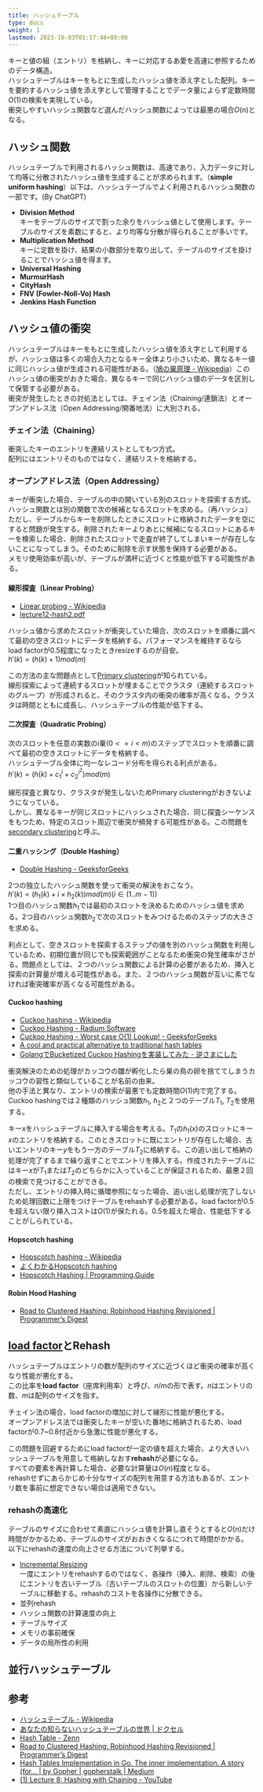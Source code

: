 ```yaml
---
title: ハッシュテーブル
type: docs
weight: 1
lastmod: 2023-10-03T01:17:48+09:00
---
```


キーと値の組（エントリ）を格納し、キーに対応するあ愛を高速に参照するためのデータ構造。  
ハッシュテーブルはキーをもとに生成したハッシュ値を添え字とした配列。キーを要約するハッシュ値を添え字として管理することでデータ量によらず定数時間$O(1)$の検索を実現している。  
衝突しやすいハッシュ関数など選んだハッシュ関数によっては最悪の場合$O(n)$となる。  

## ハッシュ関数

ハッシュテーブルで利用されるハッシュ関数は、高速であり、入力データに対して均等に分散されたハッシュ値を生成することが求められます。（**simple uniform hashing**）以下は、ハッシュテーブルでよく利用されるハッシュ関数の一部です。(By ChatGPT)

- **Division Method**  
  キーをテーブルのサイズで割った余りをハッシュ値として使用します。テーブルのサイズを素数にすると、より均等な分散が得られることが多いです。
- **Multiplication Method**  
  キーに定数を掛け、結果の小数部分を取り出して、テーブルのサイズを掛けることでハッシュ値を得ます。
- **Universal Hashing**
- **MurmurHash**
- **CityHash**
- **FNV (Fowler-Noll-Vo) Hash**
- **Jenkins Hash Function**

## ハッシュ値の衝突

ハッシュテーブルはキーをもとに生成したハッシュ値を添え字として利用するが、ハッシュ値は多くの場合入力となるキー全体より小さいため、異なるキー値に同じハッシュ値が生成される可能性がある。（[鳩の巣原理 - Wikipedia](https://ja.wikipedia.org/wiki/%E9%B3%A9%E3%81%AE%E5%B7%A3%E5%8E%9F%E7%90%86)）このハッシュ値の衝突がおきた場合、異なるキーで同じハッシュ値のデータを区別して保管する必要がある。  
衝突が発生したときの対処法としては、チェイン法（Chaining/連鎖法）とオープンアドレス法（Open Addressing/開番地法）に大別される。  

### チェイン法（Chaining）

衝突したキーのエントリを連結リストとしてもつ方式。  
配列にはエントリそのものではなく、連結リストを格納する。  

### オープンアドレス法（Open Addressing）

キーが衝突した場合、テーブルの中の開いている別のスロットを探索する方式。ハッシュ関数とは別の関数で次の候補となるスロットを求める。（再ハッシュ）  
ただし、テーブルからキーを削除したときにスロットに格納されたデータを空にすると問題が発生する。削除されたキーよりあとに候補になるスロットにあるキーを検索した場合、削除されたスロットで走査が終了してしまいキーが存在しないことになってしまう。そのために削除を示す状態を保持する必要がある。  
メモリ使用効率が高いが、テーブルが満杯に近づくと性能が低下する可能性がある。  

#### 線形探査（Linear Probing）

- [Linear probing - Wikipedia](https://en.wikipedia.org/wiki/Linear_probing)
- [lecture12-hash2.pdf](https://courses.cs.washington.edu/courses/cse326/02wi/lectures/lecture12/lecture12-hash2.pdf)

ハッシュ値から求めたスロットが衝突していた場合、次のスロットを順番に調べて最初の空きスロットにデータを格納する。パフォーマンスを維持するならload factorが0.5程度になったときresizeするのが目安。  
$h'(k)=(h(k)+1) mod(m)$  

この方法の主な問題点として[Primary clustering](https://en.wikipedia.org/wiki/Primary_clustering)が知られている。  
線形探索によって連続するスロットが埋まることでクラスタ（連続するスロットのグループ）が形成されると、そのクラスタ内の衝突の確率が高くなる。クラスタは時間とともに成長し、ハッシュテーブルの性能が低下する。  

#### 二次探査（Quadratic Probing）

次のスロットを任意の実数のi乗($0<=i<m$)のステップでスロットを順番に調べて最初の空きスロットにデータを格納する。  
ハッシュテーブル全体に均一なレコード分布を得られる利点がある。  
$h'(k)=(h(k)+c_1^i+c_2^{i^2}) mod(m)$  

線形探査と異なり、クラスタが発生しないためPrimary clusteringがおきないようになっている。  
しかし、異なるキーが同じスロットにハッシュされた場合、同じ探査シーケンスをもつため、特定のスロット周辺で衝突が頻発する可能性がある。この問題を[secondary clustering](https://xlinux.nist.gov/dads/HTML/secondaryClustering.html)と呼ぶ。  

#### 二重ハッシング（Double Hashing）

- [Double Hashing - GeeksforGeeks](https://www.geeksforgeeks.org/double-hashing/)

2つの独立したハッシュ関数を使って衝突の解決をおこなう。  
$h'(k)=(h_1(k)+i \times h_2(k))mod(m) (i \in (1..m-1))$  
1つ目のハッシュ関数$h_1$では最初のスロットを決めるためのハッシュ値を求める。2つ目のハッシュ関数$h_2$で次のスロットをみつけるためのステップの大きさを求める。  

利点として、空きスロットを探索するステップの値を別のハッシュ関数を利用しているため、初期位置が同じでも探索範囲がことなるため衝突の発生確率がさがる。問題点としては、２つのハッシュ関数による計算の必要があるため、挿入と探索の計算量が増える可能性がある。また、２つのハッシュ関数が互いに素でなければ衝突確率が高くなる可能性がある。  

#### Cuckoo hashing

- [Cuckoo hashing - Wikipedia](https://en.wikipedia.org/wiki/Cuckoo_hashing)
- [Cuckoo Hashing - Radium Software](https://kzr-2.hatenadiary.org/entry/20080531/p2)
- [Cuckoo Hashing - Worst case O(1) Lookup! - GeeksforGeeks](https://www.geeksforgeeks.org/cuckoo-hashing/)
- [A cool and practical alternative to traditional hash tables](http://www.ru.is/faculty/ulfar/CuckooHash.pdf)
- [GolangでBucketized Cuckoo Hashingを実装してみた - 逆さまにした](https://cipepser.hatenablog.com/entry/2017/06/17/103154)

衝突解決のための処理がカッコウの雛が孵化したら巣の鳥の卵を捨ててしまうカッコウの習性と類似していることが名前の由来。  
他の手法と異なり、エントリの検索が最悪でも定数時間$O(1)$内で完了する。  
Cuckoo hashingでは２種類のハッシュ関数$h_1$, $h_2$と２つのテーブル$T_1$, $T_2$を使用する。  

キー$x$をハッシュテーブルに挿入する場合を考える。$T_1$の$h_1(x)$のスロットにキー$x$のエントリを格納する。このときスロットに既にエントリが存在した場合、古いエントリのキー$y$をもう一方のテーブル$T_2$に格納する。この追い出して格納の処理が完了するまで繰り返すことでエントリを挿入する。作成されたテーブルにはキー$x$が$T_1$または$T_2$のどちらかに入っていることが保証されるため、最悪２回の検索で見つけることができる。  
ただし、エントリの挿入時に循環参照になった場合、追い出し処理が完了しないため処理回数に上限をつけテーブルをrehashする必要がある。load factorが0.5を超えない限り挿入コストは$O(1)$が保たれる。0.5を超えた場合、性能低下することがしられている。  

#### Hopscotch hashing

- [Hopscotch hashing - Wikipedia](https://en.wikipedia.org/wiki/Hopscotch_hashing)
- [よくわかるHopscotch hashing](https://www.slideshare.net/kumagi/hopscotch-hashing)
- [Hopscotch Hashing | Programming.Guide](https://programming.guide/hopscotch-hashing.html)

#### Robin Hood Hashing

- [Road to Clustered Hashing: Robinhood Hashing Revisioned | Programmer’s Digest](https://jasonlue.github.io/algo/2019/08/20/clustered-hashing.html)

## [load factor](https://xlinux.nist.gov/dads/HTML/loadfactor.html)とRehash

ハッシュテーブルはエントリの数が配列のサイズに近づくほど衝突の確率が高くなり性能が悪化する。  
この比率を**load factor**（座席利用率）と呼び、$n/m$の形で表す。$n$はエントリの数、$m$は配列のサイズを指す。  

チェイン法の場合、load factorの増加に対して線形に性能が悪化する。  
オープンアドレス法では衝突したキーが空いた番地に格納されるため、load factorが0.7~0.8付近から急激に性能が悪化する。  

この問題を回避するためにload factorが一定の値を超えた場合、より大きいハッシュテーブルを用意して格納しなおす**rehash**が必要になる。  
すべての要素を再計算した場合、必要な計算量は$O(n)$程度となる。  
rehashせずにあらかじめ十分なサイズの配列を用意する方法もあるが、エントリ数を事前に想定できない場合は適用できない。  

### rehashの高速化

テーブルのサイズに合わせて素直にハッシュ値を計算し直そうとすると$O(n)$だけ時間がかかるため、テーブルのサイズがおおきくなるにつれて時間がかかる。  
以下にrehashの速度の向上させる方法について列挙する。  

- [Incremental Resizing](https://jasonlue.github.io/algo/2019/09/03/clustered-hashing-incremental-resize.html)  
  一度にエントリをrehashするのではなく、各操作（挿入、削除、検索）の後にエントリを古いテーブル（古いテーブルのスロットの位置）から新しいテーブルに移動する。rehashのコストを各操作に分散できる。  
- 並列rehash
- ハッシュ関数の計算速度の向上
- テーブルサイズ
- メモリの事前確保
- データの局所性の利用

## 並行ハッシュテーブル

## 参考

- [ハッシュテーブル - Wikipedia](https://ja.wikipedia.org/wiki/%E3%83%8F%E3%83%83%E3%82%B7%E3%83%A5%E3%83%86%E3%83%BC%E3%83%96%E3%83%AB)
- [あなたの知らないハッシュテーブルの世界 | ドクセル](https://www.docswell.com/s/kumagi/ZGXXRJ-hash-table-world-which-you-dont-know#p30)
- [Hash Table - Zenn](https://zenn.dev/peg/articles/0fc98092e88a21)
- [Road to Clustered Hashing: Robinhood Hashing Revisioned | Programmer’s Digest](https://jasonlue.github.io/algo/2019/08/20/clustered-hashing.html)
- [Hash Tables Implementation in Go. The inner implementation. A story (for… | by Gopher | gopherstalk | Medium](https://medium.com/kalamsilicon/hash-tables-implementation-in-go-48c165c54553)
- [(1) Lecture 8: Hashing with Chaining - YouTube](https://www.youtube.com/watch?v=0M_kIqhwbFo&list=PLUl4u3cNGP61Oq3tWYp6V_F-5jb5L2iHb&index=9)

